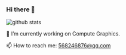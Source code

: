 ### Hi there 👋

![github stats](https://github-readme-stats.vercel.app/api?username=What-a-stupid-username&show_icons=true)

🔭 I’m currently working on Compute Graphics.

📫 How to reach me: 568246876@qq.com
<!--
**What-a-stupid-username/What-a-stupid-username** is a ✨ _special_ ✨ repository because its `README.md` (this file) appears on your GitHub profile.

Here are some ideas to get you started:

- 🔭 I’m currently working on ...
- 🌱 I’m currently learning ...
- 👯 I’m looking to collaborate on ...
- 🤔 I’m looking for help with ...
- 💬 Ask me about ...
- 📫 How to reach me: ...
- 😄 Pronouns: ...
- ⚡ Fun fact: ...
-->
